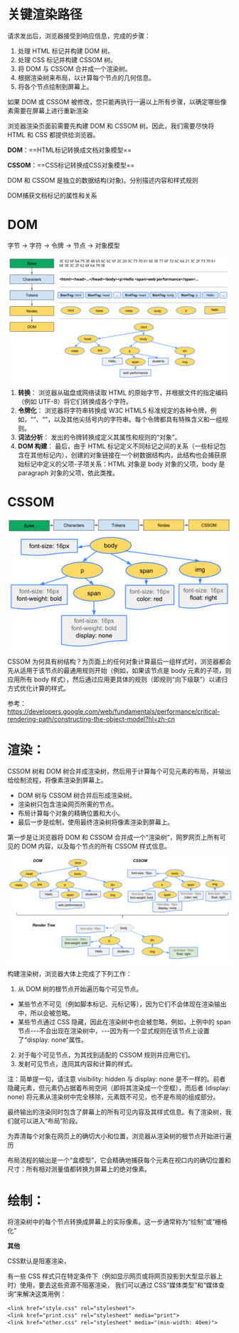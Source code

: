 # 关键渲染路径
请求发出后，浏览器接受到响应信息，完成的步骤：
1. 处理 HTML 标记并构建 DOM 树。
1. 处理 CSS 标记并构建 CSSOM 树。
1. 将 DOM 与 CSSOM 合并成一个渲染树。
1. 根据渲染树来布局，以计算每个节点的几何信息。
1. 将各个节点绘制到屏幕上。

如果 DOM 或 CSSOM 被修改，您只能再执行一遍以上所有步骤，以确定哪些像素需要在屏幕上进行重新渲染

浏览器渲染页面前需要先构建 DOM 和 CSSOM 树。因此，我们需要尽快将 HTML 和 CSS 都提供给浏览器。

**DOM**：==HTML标记转换成文档对象模型==

**CSSOM**：==CSS标记转换成CSS对象模型==

DOM 和 CSSOM 是独立的数据结构(对象)。分别描述内容和样式规则

DOM捕获文档标记的属性和关系

# DOM
字节 → 字符 → 令牌 → 节点 → 对象模型

![image](https://github.com/INKGROUP/share/blob/master/201706/images/full-process.png)
 1. **转换**： 浏览器从磁盘或网络读取 HTML 的原始字节，并根据文件的指定编码（例如 UTF-8）将它们转换成各个字符。
 2. **令牌化**： 浏览器将字符串转换成 W3C HTML5 标准规定的各种令牌，例如，“<html>”、“<body>”，以及其他尖括号内的字符串。每个令牌都具有特殊含义和一组规则。
 3. **词法分析**： 发出的令牌转换成定义其属性和规则的“对象”。
 4. **DOM 构建**： 最后，由于 HTML 标记定义不同标记之间的关系（一些标记包含在其他标记内），创建的对象链接在一个树数据结构内，此结构也会捕获原始标记中定义的父项-子项关系：HTML 对象是 body 对象的父项，body 是 paragraph 对象的父项，依此类推。
#   CSSOM
![image](https://github.com/INKGROUP/share/blob/master/201706/images/cssom-construction.png)
![image](https://github.com/INKGROUP/share/blob/master/201706/images/cssom-tree.png)

CSSOM 为何具有树结构？为页面上的任何对象计算最后一组样式时，浏览器都会先从适用于该节点的最通用规则开始（例如，如果该节点是 body 元素的子项，则应用所有 body 样式），然后通过应用更具体的规则（即规则“向下级联”）以递归方式优化计算的样式。

参考：https://developers.google.com/web/fundamentals/performance/critical-rendering-path/constructing-the-object-model?hl=zh-cn

# 渲染：
CSSOM 树和 DOM 树合并成渲染树，然后用于计算每个可见元素的布局，并输出给绘制流程，将像素渲染到屏幕上。

-    DOM 树与 CSSOM 树合并后形成渲染树。
-   渲染树只包含渲染网页所需的节点。
-   布局计算每个对象的精确位置和大小。
-   最后一步是绘制，使用最终渲染树将像素渲染到屏幕上。

第一步是让浏览器将 DOM 和 CSSOM 合并成一个“渲染树”，网罗网页上所有可见的 DOM 内容，以及每个节点的所有 CSSOM 样式信息。

![image](https://github.com/INKGROUP/share/blob/master/201706/images/render-tree-construction.png)

构建渲染树，浏览器大体上完成了下列工作：
  1. 从 DOM 树的根节点开始遍历每个可见节点。

- 某些节点不可见（例如脚本标记、元标记等），因为它们不会体现在渲染输出中，所以会被忽略。
- 某些节点通过 CSS 隐藏，因此在渲染树中也会被忽略，例如，上例中的 span 节点---不会出现在渲染树中，---因为有一个显式规则在该节点上设置了“display: none”属性。
2. 对于每个可见节点，为其找到适配的 CSSOM 规则并应用它们。
3. 发射可见节点，连同其内容和计算的样式。

注：简单提一句，请注意 visibility: hidden 与 display: none 是不一样的。前者隐藏元素，但元素仍占据着布局空间（即将其渲染成一个空框），而后者 (display: none) 将元素从渲染树中完全移除，元素既不可见，也不是布局的组成部分。

最终输出的渲染同时包含了屏幕上的所有可见内容及其样式信息。有了渲染树，我们就可以进入“布局”阶段。

为弄清每个对象在网页上的确切大小和位置，浏览器从渲染树的根节点开始进行遍历

布局流程的输出是一个“盒模型”，它会精确地捕获每个元素在视口内的确切位置和尺寸：所有相对测量值都转换为屏幕上的绝对像素。

# 绘制：
将渲染树中的每个节点转换成屏幕上的实际像素。这一步通常称为“绘制”或“栅格化”


**其他**

CSS默认是阻塞渲染，

有一些 CSS 样式只在特定条件下（例如显示网页或将网页投影到大型显示器上时）使用，要去这些资源不阻塞渲染，
我们可以通过 CSS“媒体类型”和“媒体查询”来解决这类用例：

```
<link href="style.css" rel="stylesheet">
<link href="print.css" rel="stylesheet" media="print">
<link href="other.css" rel="stylesheet" media="(min-width: 40em)">
```


